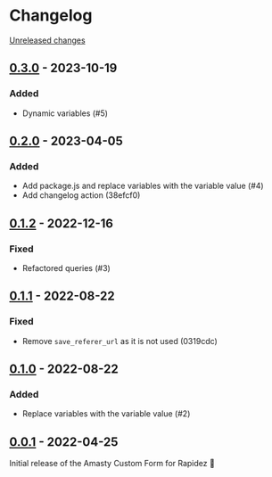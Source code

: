# Changelog 

[Unreleased changes](https://github.com/rapidez/amasty-custom-form/compare/0.3.0...master)
## [0.3.0](https://github.com/rapidez/amasty-custom-form/releases/tag/0.3.0) - 2023-10-19

### Added

- Dynamic variables (#5)

## [0.2.0](https://github.com/rapidez/amasty-custom-form/releases/tag/0.2.0) - 2023-04-05

### Added

- Add package.js and replace variables with the variable value (#4)
- Add changelog action (38efcf0)

## [0.1.2](https://github.com/rapidez/amasty-custom-form/releases/tag/0.1.2) - 2022-12-16

### Fixed

- Refactored queries (#3)

## [0.1.1](https://github.com/rapidez/amasty-custom-form/releases/tag/0.1.1) - 2022-08-22

### Fixed

- Remove `save_referer_url` as it is not used (0319cdc)

## [0.1.0](https://github.com/rapidez/amasty-custom-form/releases/tag/0.1.0) - 2022-08-22

### Added

- Replace variables with the variable value (#2)

## [0.0.1](https://github.com/rapidez/amasty-custom-form/releases/tag/0.0.1) - 2022-04-25

Initial release of the Amasty Custom Form for Rapidez 🚀


